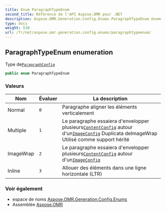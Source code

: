 ```yaml
---
title: Enum ParagraphTypeEnum
second_title: Référence de l'API Aspose.OMR pour .NET
description: Aspose.OMR.Generation.Config.Enums.ParagraphTypeEnum énumération. Type deParagraphConfig
type: docs
weight: 510
url: /fr/net/aspose.omr.generation.config.enums/paragraphtypeenum/
---
```

## ParagraphTypeEnum enumeration

Type de[`ParagraphConfig`](../../aspose.omr.generation.config.elements.parents/paragraphconfig/)

```csharp
public enum ParagraphTypeEnum
```

### Valeurs

| Nom | Évaluer | La description |
| --- | --- | --- |
| Normal | `0` | Paragraphe aligner les éléments verticalement |
| Multiple | `1` | Le paragraphe essaiera d'envelopper plusieurs[`ContentConfig`](../../aspose.omr.generation.config.elements/contentconfig/) autour d'un[`ImageConfig`](../../aspose.omr.generation.config.elements/imageconfig/) Duplicata deImageWrap Utilisé comme support hérité |
| ImageWrap | `2` | Le paragraphe essaiera d'envelopper plusieurs[`ContentConfig`](../../aspose.omr.generation.config.elements/contentconfig/) autour d'un[`ImageConfig`](../../aspose.omr.generation.config.elements/imageconfig/) |
| Inline | `3` | Allouer des éléments dans une ligne horizontale (LTR) |

### Voir également

* espace de noms [Aspose.OMR.Generation.Config.Enums](../../aspose.omr.generation.config.enums/)
* Assemblée [Aspose.OMR](../../)


